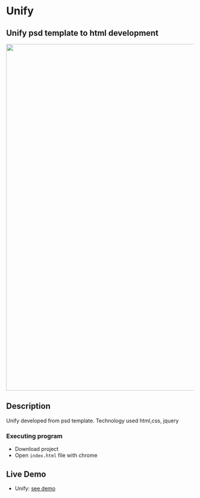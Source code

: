# Unify

## Unify psd template to html development

<img src="https://res.cloudinary.com/dl1sztvng/image/upload/v1723939789/jqqtcluljqg0jeg2b6dr.png" width="931"/>

## Description

Unify developed from psd template. Technology used html,css, jquery

### Executing program

- Download project
- Open `index.html` file with chrome

## Live Demo

- Unify: [see demo](https://unify-psd.netlify.app/)
